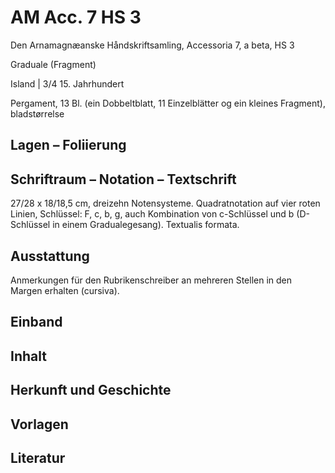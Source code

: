 # AM Acc. 7 HS 3

Den Arnamagnæanske Håndskriftsamling, Accessoria 7, a beta, HS 3
    
Graduale (Fragment)
    
Island | 3/4 15. Jahrhundert
    
Pergament, 13 Bl. (ein Dobbeltblatt, 11 Einzelblätter og ein kleines Fragment),  bladstørrelse
    
## Lagen – Foliierung
    
## Schriftraum – Notation – Textschrift

27/28 x 18/18,5 cm, dreizehn Notensysteme. Quadratnotation auf vier roten Linien, Schlüssel: F, c, b, g, auch Kombination von c-Schlüssel und b (D-Schlüssel in einem Gradualegesang). Textualis formata.
    
## Ausstattung

Anmerkungen für den Rubrikenschreiber an mehreren Stellen in den Margen erhalten (cursiva).

## Einband
    
## Inhalt

## Herkunft und Geschichte

## Vorlagen

## Literatur

